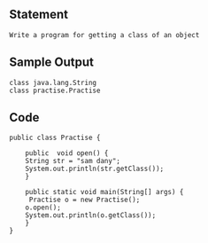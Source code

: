 ## Statement
```
Write a program for getting a class of an object
```
## Sample Output
```
class java.lang.String
class practise.Practise
```
## Code
```
public class Practise {
	 
	public  void open() {
	String str = "sam dany";
	System.out.println(str.getClass());
	}
    
	public static void main(String[] args) {
     Practise o = new Practise(); 
	o.open();
	System.out.println(o.getClass());
	}
}
```
